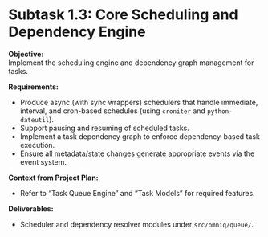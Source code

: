 <!-- @/tasks/03-scheduling-and-dependency-engine.md -->
# Subtask 1.3: Core Scheduling and Dependency Engine

**Objective:**  
Implement the scheduling engine and dependency graph management for tasks.

**Requirements:**  
- Produce async (with sync wrappers) schedulers that handle immediate, interval, and cron-based schedules (using `croniter` and `python-dateutil`).
- Support pausing and resuming of scheduled tasks.
- Implement a task dependency graph to enforce dependency-based task execution.
- Ensure all metadata/state changes generate appropriate events via the event system.

**Context from Project Plan:**  
- Refer to “Task Queue Engine” and “Task Models” for required features.

**Deliverables:**  
- Scheduler and dependency resolver modules under `src/omniq/queue/`.